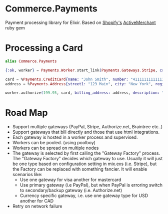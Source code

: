 Commerce.Payments
=================

Payment processing library for Elixir. Based on [Shopify's](http://shopify.com) [ActiveMerchant](http://github.com/Shopify/active_merchant) ruby gem

Processing a Card
=================

```elixir
alias Commerce.Payments

{:ok, worker} = Payments.Worker.start_link(Payments.Gateways.Stripe, credentials: {"sk_test_BQokikJOvBiI2HlWgH4olfQ2", ""})

card = %Payments.CreditCard{name: "John Smith", number: "4111111111111111", expiration: {2017, 12}, cvc: "123"}
address = %Payments.Address{street1: "123 Main", city: "New York", region: "NY", country: "US", postal_code: "11111"}

worker.authorize(199.95, card, billing_address: address, description: "Amazing T-Shirt")
```

Road Map
================

- Support multiple gateways (PayPal, Stripe, Authorize.net, Braintree etc..)
- Support gateways that bill directly and those that use html integrations.
- Each gateway is hosted in a worker process and supervised.
- Workers can be pooled. (using poolboy)
- Workers can be spread on multiple nodes
- The gateway is selected by first calling the "Gateway Factory" process. The "Gateway Factory" decides which gateway to use. Usually it will just be one type based on configuration setting in mix.exs (i.e. Stripe), but the Factory can be replaced with something fancier. It will enable scenarios like:
    - Use one gateway for visa another for mastercard
    - Use primary gateway (i.e PayPal), but when PayPal is erroring switch to secondary/backup gateway (i.e. Authorize.net)
    - Currency specific gateway, i.e. use one gateway type for USD another for CAD
- Retry on network failure
